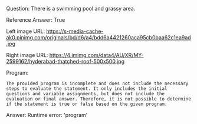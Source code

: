 Question: There is a swimming pool and grassy area.

Reference Answer: True

Left image URL: https://s-media-cache-ak0.pinimg.com/originals/bd/d6/a4/bdd6a4421260aca95cb0baa62c1ea9ad.jpg

Right image URL: https://4.imimg.com/data4/AU/XR/MY-2599162/hyderabad-thatched-roof-500x500.jpg

Program:

```
The provided program is incomplete and does not include the necessary steps to evaluate the statement. It only includes the initial questions and variable assignments, but does not include the evaluation or final answer. Therefore, it is not possible to determine if the statement is true or false based on the given program.
```
Answer: Runtime error: 'program'

